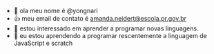 - 👋 ola meu nome é @yongnari
- 👍 meu email de contato é amanda.neidert@escola.pr.gov.br
- 👀 estou interessado em aprender a programar novas linguagens.
- 🌱 eu estou aprendendo a programar rescentemente a linguagem de JavaScript e scratch

